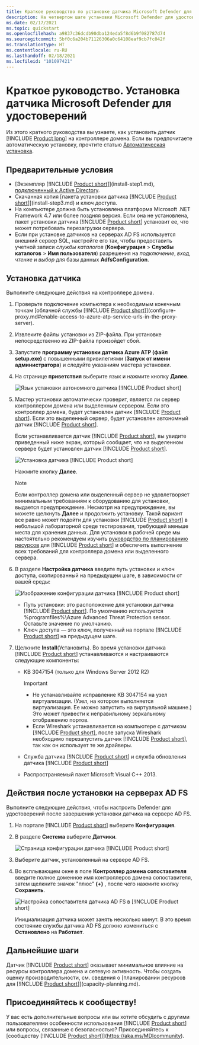 ```yaml
---
title: Краткое руководство по установке датчика Microsoft Defender для удостоверений
description: На четвертом шаге установки Microsoft Defender для удостоверений происходит установка датчика Defender для удостоверений.
ms.date: 02/17/2021
ms.topic: quickstart
ms.openlocfilehash: a9837c36dcdb90dba124eda5f8d6b9f082787d74
ms.sourcegitcommit: 5bf0c6a204b71126306a0c64108eaf9cb7fc042f
ms.translationtype: HT
ms.contentlocale: ru-RU
ms.lasthandoff: 02/18/2021
ms.locfileid: "101097421"
---
```

# <a name="quickstart-install-the-microsoft-defender-for-identity-sensor"></a>Краткое руководство. Установка датчика Microsoft Defender для удостоверений

Из этого краткого руководства вы узнаете, как установить датчик [!INCLUDE [Product long](includes/product-long.md)] на контроллере домена. Если вы предпочитаете автоматическую установку, прочтите статью [Автоматическая установка](silent-installation.md).

## <a name="prerequisites"></a>Предварительные условия

- [Экземпляр [!INCLUDE [Product short](includes/product-short.md)]](install-step1.md), [подключенный к Active Directory](install-step2.md).
- Скачанная копия [пакета установки датчика [!INCLUDE [Product short](includes/product-short.md)]](install-step3.md) и ключ доступа.
- На компьютере должна быть установлена платформа Microsoft .NET Framework 4.7 или более поздняя версия. Если она не установлена, пакет установки датчика [!INCLUDE [Product short](includes/product-short.md)] установит ее, что может потребовать перезагрузки сервера.
- Если при установке датчиков на серверах AD FS используется внешний сервер SQL, настройте его так, чтобы предоставить учетной записи *службы каталогов* (**Конфигурация** > **Службы каталогов** > **Имя пользователя**) разрешения на *подключение*, *вход*, *чтение* и *выбор* для базы данных **AdfsConfiguration**.

## <a name="install-the-sensor"></a>Установка датчика

Выполните следующие действия на контроллере домена.

1. Проверьте подключение компьютера к необходимым конечным точкам [облачной службы [!INCLUDE [Product short](includes/product-short.md)]](configure-proxy.md#enable-access-to-azure-atp-service-urls-in-the-proxy-server).
1. Извлеките файлы установки из ZIP-файла. При установке непосредственно из ZIP-файла произойдет сбой.
1. Запустите **программу установки датчика Azure ATP (файл setup.exe)** с повышенными привилегиями (**Запуск от имени администратора**) и следуйте указаниям мастера установки.
1. На странице **приветствия** выберите язык и нажмите кнопку **Далее**.

    ![Язык установки автономного датчика [!INCLUDE [Product short](includes/product-short.md)]](media/sensor-install-language.png)

1. Мастер установки автоматически проверит, является ли сервер контроллером домена или выделенным сервером. Если это контроллер домена, будет установлен датчик [!INCLUDE [Product short](includes/product-short.md)]. Если это выделенный сервер, будет установлен автономный датчик [!INCLUDE [Product short](includes/product-short.md)].

    Если устанавливается датчик [!INCLUDE [Product short](includes/product-short.md)], вы увидите приведенный ниже экран, который сообщает, что на выделенном сервере будет установлен датчик [!INCLUDE [Product short](includes/product-short.md)].

    ![Установка датчика [!INCLUDE [Product short](includes/product-short.md)]](media/sensor-install-deployment-type.png)

    Нажмите кнопку **Далее**.

    > [!NOTE]
    > Если контроллер домена или выделенный сервер не удовлетворяет минимальным требованиям к оборудованию для установки, выдается предупреждение. Несмотря на предупреждение, вы можете щелкнуть **Далее** и продолжить установку. Такой вариант все равно может подойти для установки [!INCLUDE [Product short](includes/product-short.md)] в небольшой лабораторной среде тестирования, требующей меньше места для хранения данных. Для установки в рабочей среде мы настоятельно рекомендуем изучить [руководство по планированию ресурсов](capacity-planning.md) для [!INCLUDE [Product short](includes/product-short.md)] и обеспечить выполнение всех требований для контроллера домена или выделенного сервера.

1. В разделе **Настройка датчика** введите путь установки и ключ доступа, скопированный на предыдущем шаге, в зависимости от вашей среды:

    ![Изображение конфигурации датчика [!INCLUDE [Product short](includes/product-short.md)]](media/sensor-install-config.png)

    - Путь установки: это расположение для установки датчика [!INCLUDE [Product short](includes/product-short.md)]. По умолчанию используется %programfiles%\Azure Advanced Threat Protection sensor. Оставьте значение по умолчанию.
    - Ключ доступа — это ключ, полученный на портале [!INCLUDE [Product short](includes/product-short.md)] на предыдущем шаге.

1. Щелкните **Install**(Установить). Во время установки датчика [!INCLUDE [Product short](includes/product-short.md)] устанавливаются и настраиваются следующие компоненты:

    - KB 3047154 (только для Windows Server 2012 R2)

        > [!IMPORTANT]
        >
        > - Не устанавливайте исправление KB 3047154 на узел виртуализации. (Узел, на котором выполняется виртуализация. Ее можно запустить на виртуальной машине.) Это может привести к неправильному зеркальному отображению портов.
        > - Если Wireshark устанавливается на компьютере с датчиком [!INCLUDE [Product short](includes/product-short.md)], после запуска Wireshark необходимо перезапустить датчик [!INCLUDE [Product short](includes/product-short.md)], так как он использует те же драйверы.

    - Служба датчика [!INCLUDE [Product short](includes/product-short.md)] и служба обновления датчика [!INCLUDE [Product short](includes/product-short.md)]
    - Распространяемый пакет Microsoft Visual C++ 2013.

## <a name="post-installation-steps-for-ad-fs-servers"></a>Действия после установки на серверах AD FS

Выполните следующие действия, чтобы настроить Defender для удостоверений после завершения установки датчика на сервере AD FS.

1. На портале [!INCLUDE [Product short](includes/product-short.md)] выберите **Конфигурация**.

1. В разделе **Система** выберите **Датчики**.

    ![Страница конфигурации датчика [!INCLUDE [Product short](includes/product-short.md)]](media/sensor-config.png)

1. Выберите датчик, установленный на сервере AD FS.
1. Во всплывающем окне в поле **Контроллер домена сопоставителя** введите полное доменное имя контроллеров домена сопоставителя, затем щелкните значок "плюс" **(+)** , после чего нажмите кнопку **Сохранить**.  

    ![Настройка сопоставителя датчика AD FS в [!INCLUDE [Product short](includes/product-short.md)]](media/sensor-config-adfs-resolver.png)

    Инициализация датчика может занять несколько минут. В это время состояние службы датчика AD FS должно измениться с **Остановлено** на **Работает**.

## <a name="next-steps"></a>Дальнейшие шаги

Датчик [!INCLUDE [Product short](includes/product-short.md)] оказывает минимальное влияние на ресурсы контроллера домена и сетевую активность. Чтобы создать оценку производительности, см. сведения о [планировании ресурсов для [!INCLUDE [Product short](includes/product-short.md)]](capacity-planning.md).

## <a name="join-the-community"></a>Присоединяйтесь к сообществу!

У вас есть дополнительные вопросы или вы хотите обсудить с другими пользователями особенности использования [!INCLUDE [Product short](includes/product-short.md)] или вопросы, связанные с безопасностью? Присоединяйтесь к [сообществу [!INCLUDE [Product short](includes/product-short.md)]](https://aka.ms/MDIcommunity).
